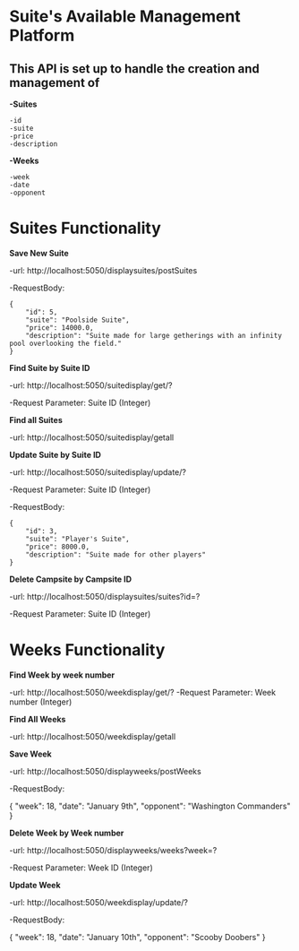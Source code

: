 Suite's Available Management Platform
==============================

This API is set up to handle the creation and management of
----------------------------------------------------------
**-Suites**
    
    -id
    -suite
    -price
    -description
**-Weeks**
   
    -week
    -date
    -opponent
    
    
Suites Functionality
=======================

**Save New Suite**

-url: http://localhost:5050/displaysuites/postSuites

-RequestBody:

    {
        "id": 5,
        "suite": "Poolside Suite",
        "price": 14000.0,
        "description": "Suite made for large getherings with an infinity pool overlooking the field."
    }
    
**Find Suite by Suite ID**

-url: http://localhost:5050/suitedisplay/get/?

-Request Parameter: Suite ID (Integer)
    
**Find all Suites**

-url: http://localhost:5050/suitedisplay/getall
    
**Update Suite by Suite ID**

-url: http://localhost:5050/suitedisplay/update/?

-Request Parameter: Suite ID (Integer)

-RequestBody:

    {
        "id": 3,
        "suite": "Player's Suite",
        "price": 8000.0,
        "description": "Suite made for other players"
    }
                  
**Delete Campsite by Campsite ID**

-url: http://localhost:5050/displaysuites/suites?id=?

-Request Parameter: Suite ID (Integer)
   
   
Weeks Functionality
======================

**Find Week by week number**

-url: http://localhost:5050/weekdisplay/get/?
-Request Parameter: Week number (Integer)

**Find All Weeks**

-url: http://localhost:5050/weekdisplay/getall
    
**Save Week**

-url: http://localhost:5050/displayweeks/postWeeks

-RequestBody:

   {
        "week": 18,
        "date": "January 9th",
        "opponent": "Washington Commanders"
    }
                   
**Delete Week by Week number**

-url: http://localhost:5050/displayweeks/weeks?week=?

-Request Parameter: Week ID (Integer)
     
 **Update Week**
 
 -url: http://localhost:5050/weekdisplay/update/?
 
 -RequestBody:
 
   {
        "week": 18,
        "date": "January 10th",
        "opponent": "Scooby Doobers"
    }
